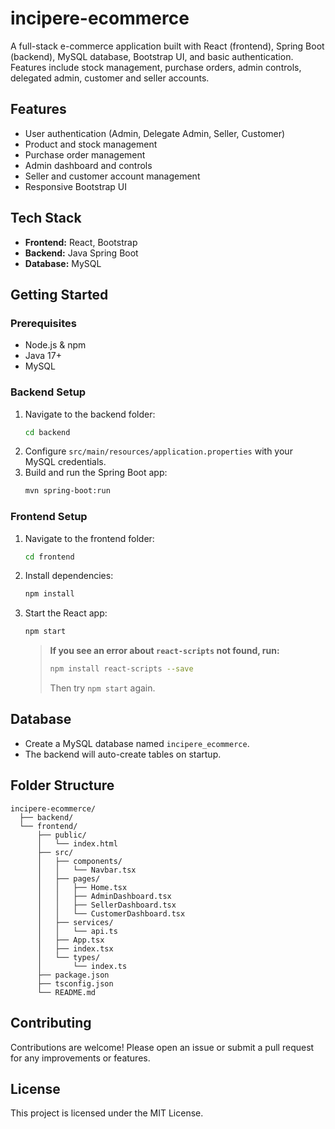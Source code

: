 # incipere-ecommerce

A full-stack e-commerce application built with React (frontend), Spring Boot (backend), MySQL database, Bootstrap UI, and basic authentication. Features include stock management, purchase orders, admin controls, delegated admin, customer and seller accounts.

## Features

- User authentication (Admin, Delegate Admin, Seller, Customer)
- Product and stock management
- Purchase order management
- Admin dashboard and controls
- Seller and customer account management
- Responsive Bootstrap UI

## Tech Stack

- **Frontend:** React, Bootstrap
- **Backend:** Java Spring Boot
- **Database:** MySQL

## Getting Started

### Prerequisites

- Node.js & npm
- Java 17+
- MySQL

### Backend Setup

1. Navigate to the backend folder:
    ```sh
    cd backend
    ```
2. Configure `src/main/resources/application.properties` with your MySQL credentials.
3. Build and run the Spring Boot app:
    ```sh
    mvn spring-boot:run
    ```

### Frontend Setup

1. Navigate to the frontend folder:
    ```sh
    cd frontend
    ```
2. Install dependencies:
    ```sh
    npm install
    ```
3. Start the React app:
    ```sh
    npm start
    ```
   > **If you see an error about `react-scripts` not found, run:**
   > ```sh
   > npm install react-scripts --save
   > ```
   > Then try `npm start` again.

## Database

- Create a MySQL database named `incipere_ecommerce`.
- The backend will auto-create tables on startup.

## Folder Structure

```
incipere-ecommerce/
  ├── backend/
  └── frontend/
      ├── public/
      │   └── index.html
      ├── src/
      │   ├── components/
      │   │   └── Navbar.tsx
      │   ├── pages/
      │   │   ├── Home.tsx
      │   │   ├── AdminDashboard.tsx
      │   │   ├── SellerDashboard.tsx
      │   │   └── CustomerDashboard.tsx
      │   ├── services/
      │   │   └── api.ts
      │   ├── App.tsx
      │   ├── index.tsx
      │   └── types/
      │       └── index.ts
      ├── package.json
      ├── tsconfig.json
      └── README.md
```

## Contributing

Contributions are welcome! Please open an issue or submit a pull request for any improvements or features.

## License

This project is licensed under the MIT License.